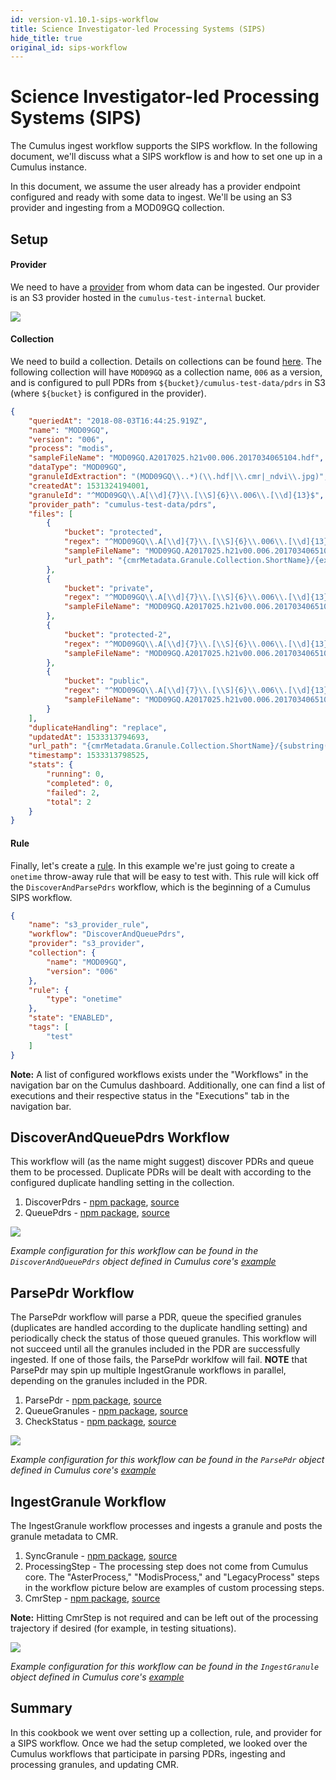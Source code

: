 ```yaml
---
id: version-v1.10.1-sips-workflow
title: Science Investigator-led Processing Systems (SIPS)
hide_title: true
original_id: sips-workflow
---
```


# Science Investigator-led Processing Systems (SIPS)
The Cumulus ingest workflow supports the SIPS workflow. In the following document, we'll discuss what a SIPS workflow is and how to set one up in a Cumulus instance.

In this document, we assume the user already has a provider endpoint configured and ready with some data to ingest. We'll be using an S3 provider and ingesting from a MOD09GQ collection.


## Setup

#### Provider

We need to have a [provider](data-cookbooks/setup.md#providers) from whom data can be ingested. Our provider is an S3 provider hosted in the `cumulus-test-internal` bucket.

![](../assets/sips-provider.png)

#### Collection

We need to build a collection. Details on collections can be found [here](data-cookbooks/setup.md#collections). The following collection will have `MOD09GQ` as a collection name, `006` as a version, and is configured to pull PDRs from `${bucket}/cumulus-test-data/pdrs` in S3 (where `${bucket}` is configured in the provider).
```json
{
    "queriedAt": "2018-08-03T16:44:25.919Z",
    "name": "MOD09GQ",
    "version": "006",
    "process": "modis",
    "sampleFileName": "MOD09GQ.A2017025.h21v00.006.2017034065104.hdf",
    "dataType": "MOD09GQ",
    "granuleIdExtraction": "(MOD09GQ\\..*)(\\.hdf|\\.cmr|_ndvi\\.jpg)",
    "createdAt": 1531324194001,
    "granuleId": "^MOD09GQ\\.A[\\d]{7}\\.[\\S]{6}\\.006\\.[\\d]{13}$",
    "provider_path": "cumulus-test-data/pdrs",
    "files": [
  	    {
  	        "bucket": "protected",
  	        "regex": "^MOD09GQ\\.A[\\d]{7}\\.[\\S]{6}\\.006\\.[\\d]{13}\\.hdf$",
  	        "sampleFileName": "MOD09GQ.A2017025.h21v00.006.2017034065104.hdf",
  	        "url_path": "{cmrMetadata.Granule.Collection.ShortName}/{extractYear(cmrMetadata.Granule.Temporal.RangeDateTime.BeginningDateTime)}/{substring(file.name, 0, 3)}"
  	    },
  	    {
  	        "bucket": "private",
  	        "regex": "^MOD09GQ\\.A[\\d]{7}\\.[\\S]{6}\\.006\\.[\\d]{13}\\.hdf\\.met$",
  	        "sampleFileName": "MOD09GQ.A2017025.h21v00.006.2017034065104.hdf.met"
  	    },
  	    {
  	        "bucket": "protected-2",
  	        "regex": "^MOD09GQ\\.A[\\d]{7}\\.[\\S]{6}\\.006\\.[\\d]{13}\\.cmr\\.xml$",
  	        "sampleFileName": "MOD09GQ.A2017025.h21v00.006.2017034065104.cmr.xml"
  	    },
  	    {
  	        "bucket": "public",
  	        "regex": "^MOD09GQ\\.A[\\d]{7}\\.[\\S]{6}\\.006\\.[\\d]{13}_ndvi\\.jpg$",
  	        "sampleFileName": "MOD09GQ.A2017025.h21v00.006.2017034065104_ndvi.jpg"
  	    }
    ],
    "duplicateHandling": "replace",
    "updatedAt": 1533313794693,
    "url_path": "{cmrMetadata.Granule.Collection.ShortName}/{substring(file.name, 0, 3)}",
    "timestamp": 1533313798525,
    "stats": {
        "running": 0,
        "completed": 0,
        "failed": 2,
        "total": 2
    }
}
```

#### Rule

Finally, let's create a [rule](data-cookbooks/setup.md#rules). In this example we're just going to create a `onetime` throw-away rule that will be easy to test with. This rule will kick off the `DiscoverAndParsePdrs` workflow, which is the beginning of a Cumulus SIPS workflow.

```json
{
    "name": "s3_provider_rule",
    "workflow": "DiscoverAndQueuePdrs",
    "provider": "s3_provider",
    "collection": {
        "name": "MOD09GQ",
        "version": "006"
    },
    "rule": {
        "type": "onetime"
    },
    "state": "ENABLED",
    "tags": [
        "test"
    ]
}
```

**Note:** A list of configured workflows exists under the "Workflows" in the navigation bar on the Cumulus dashboard. Additionally, one can find a list of executions and their respective status in the "Executions" tab in the navigation bar.


## DiscoverAndQueuePdrs Workflow

This workflow will (as the name might suggest) discover PDRs and queue them to be processed. Duplicate PDRs will be dealt with according to the configured duplicate handling setting in the collection.

1. DiscoverPdrs - [npm package](https://www.npmjs.com/package/@cumulus/discover-pdrs), [source](https://github.com/nasa/cumulus/tree/master/tasks/discover-pdrs)
2. QueuePdrs - [npm package](https://www.npmjs.com/package/@cumulus/queue-pdrs), [source](https://github.com/nasa/cumulus/tree/master/tasks/queue-pdrs)

![](../assets/sips-discover-and-queue-pdrs-execution.png)

_Example configuration for this workflow can be found in the `DiscoverAndQueuePdrs` object defined in Cumulus core's [example](https://github.com/nasa/cumulus/blob/master/example/workflows/sips.yml)_


## ParsePdr Workflow

The ParsePdr workflow will parse a PDR, queue the specified granules (duplicates are handled according to the duplicate handling setting) and periodically check the status of those queued granules. This workflow will not succeed until all the granules included in the PDR are successfully ingested. If one of those fails, the ParsePdr worklfow will fail. **NOTE** that ParsePdr may spin up multiple IngestGranule workflows in parallel, depending on the granules included in the PDR.

1. ParsePdr - [npm package](https://www.npmjs.com/package/@cumulus/parse-pdr), [source](https://github.com/nasa/cumulus/tree/master/tasks/parse-pdr)
2. QueueGranules - [npm package](https://www.npmjs.com/package/@cumulus/queue-granules), [source](https://github.com/nasa/cumulus/tree/master/tasks/queue-granules)
3. CheckStatus - [npm package](https://www.npmjs.com/package/@cumulus/pdr-status-check), [source](https://github.com/nasa/cumulus/tree/master/tasks/pdr-status-check)

![](../assets/sips-parse-pdr.png)

_Example configuration for this workflow can be found in the `ParsePdr` object defined in Cumulus core's [example](https://github.com/nasa/cumulus/blob/master/example/workflows/sips.yml)_


## IngestGranule Workflow

The IngestGranule workflow processes and ingests a granule and posts the granule metadata to CMR.

1. SyncGranule - [npm package](https://www.npmjs.com/package/@cumulus/sync-granule), [source](https://github.com/nasa/cumulus/tree/master/tasks/sync-granule)
2. ProcessingStep - The processing step does not come from Cumulus core. The "AsterProcess," "ModisProcess," and "LegacyProcess" steps in the workflow picture below are examples of custom processing steps.
3. CmrStep - [npm package](https://www.npmjs.com/package/@cumulus/post-to-cmr), [source](https://github.com/nasa/cumulus/tree/master/tasks/post-to-cmr)

**Note:** Hitting CmrStep is not required and can be left out of the processing trajectory if desired (for example, in testing situations).

![](../assets/sips-ingest-granule.png)

_Example configuration for this workflow can be found in the `IngestGranule` object defined in Cumulus core's [example](https://github.com/nasa/cumulus/blob/master/example/workflows/sips.yml)_

## Summary

In this cookbook we went over setting up a collection, rule, and provider for a SIPS workflow. Once we had the setup completed, we looked over the Cumulus workflows that participate in parsing PDRs, ingesting and processing granules, and updating CMR.
